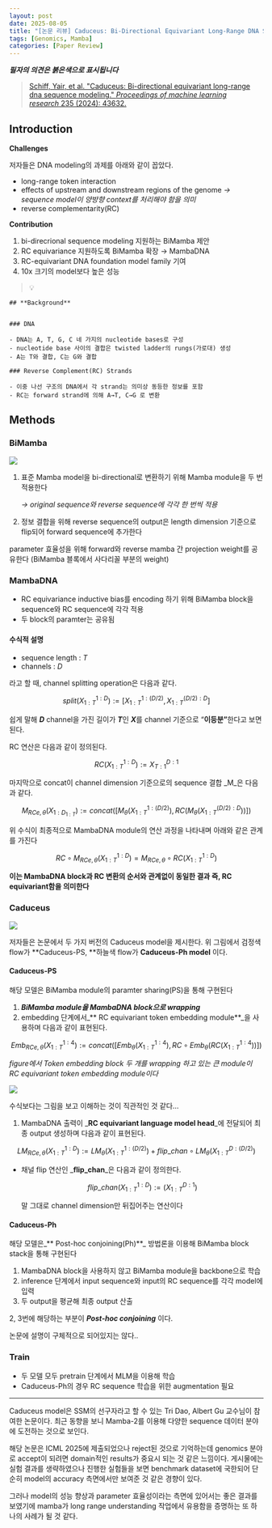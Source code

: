 ```yaml
---
layout: post
date: 2025-08-05
title: "[논문 리뷰] Caduceus: Bi-Directional Equivariant Long-Range DNA Sequence Modeling"
tags: [Genomics, Mamba]
categories: [Paper Review]
---
```


<span class="notion-red">_**필자의 의견은 붉은색으로 표시됩니다**_</span>


> [Schiff, Yair, et al. "Caduceus: Bi-directional equivariant long-range dna sequence modeling." ](https://pmc.ncbi.nlm.nih.gov/articles/PMC12189541/)[_Proceedings of machine learning research_](https://pmc.ncbi.nlm.nih.gov/articles/PMC12189541/)[ 235 (2024): 43632.](https://pmc.ncbi.nlm.nih.gov/articles/PMC12189541/)



## Introduction


**Challenges**


저자들은 DNA modeling의 과제를 아래와 같이 꼽았다.

- long-range token interaction
- effects of upstream and downstream regions of the genome 
_→ sequence model이 양방향 context를 처리해야 함을 의미_
- reverse complementarity(RC)

**Contribution**

1. bi-direcrional sequence modeling 지원하는 BiMamba 제안
1. RC equivariance 지원하도록 BiMamba 확장 → MambaDNA
1. RC-equivariant DNA foundation model family 기여
1. 10x 크기의 model보다 높은 성능

> 💡 


	## **Background**


	### DNA

	- DNA는 A, T, G, C 네 가지의 nucleotide bases로 구성
	- nucleotide base 사이의 결합은 twisted ladder의 rungs(가로대) 생성
	- A는 T와 결합, C는 G와 결합

	### Reverse Complement(RC) Strands

	- 이중 나선 구조의 DNA에서 각 strand는 의미상 동등한 정보를 포함
	- RC는 forward strand에 의해 A→T, C→G 로 변환


## Methods



### BiMamba


![](https://prod-files-secure.s3.us-west-2.amazonaws.com/542b861c-36a8-4051-84e5-8804b6728dba/2c247d59-7815-4980-99f0-8f0d21f445a7/image.png?X-Amz-Algorithm=AWS4-HMAC-SHA256&X-Amz-Content-Sha256=UNSIGNED-PAYLOAD&X-Amz-Credential=ASIAZI2LB466QI4XPSPQ%2F20250906%2Fus-west-2%2Fs3%2Faws4_request&X-Amz-Date=20250906T180104Z&X-Amz-Expires=3600&X-Amz-Security-Token=IQoJb3JpZ2luX2VjECgaCXVzLXdlc3QtMiJGMEQCIBOKmmB0RYe4M2x5bWTCVmCO2SCfRIAGVb5HbV5ZSzYcAiBmQjwn9sPBCoceX24eXRMIB%2FGqnG4RxaYGSrRaIL0DNSqIBAiR%2F%2F%2F%2F%2F%2F%2F%2F%2F%2F8BEAAaDDYzNzQyMzE4MzgwNSIMeWO0uedD40824tEJKtwDBFQQkFQjf5heKEZqE0S8ULj1PifndZPGCAWEUEHXcSZ4nII2THds7H9IM4H%2FU7O3KQgQwc9Xp6G7XY1b6YKWpHlsTTFazPbWVD2RmlrorEVqc3IhGs8c9i99uYqYjcaxft4IbisjJ8mKlJZv2VtYU%2F4aWMjvgRbSgJaTP5BnwyZiaimjA1nf0NjKszMJ5bGfEiIYaGM6GTuzRT95GqJm8DZC28tz%2FeJ9PdyJgwwkr%2F1NZWdrK%2B5b3s%2FBxgPSdP2TKQi5K%2BYNRPmGNxM8veQb2A88U8rRjJujtCOdIfWPvYTcBZSVOAtSacUUeuXR25f8X1xN5VgB%2FpfRpcUpuOXXl9HPpEr4XSaUUiU3laIMSJYxfpiwSkdEs4TSYIUzoFEOtRC7HP7tA7xJsXwwaOY3B3YZw4ADg9X8PImB%2FRrCaMDVF55IFLL5vsNB5fE5WnS4kha6TIpXylQkvT61B4eoIG0z8Yu%2BGlFhB9WiHwQL7AgOuw06dnVVZNQ2JzKNYpqkNrlN2irbYhgR75GTBK8Z0k1KEwVMJzQOcTfuttH2ht%2Fboz5MSIO0dZSpnfYcfq5HUYD9iT74O2i%2FcSswMO%2F9fsbI1wlLeY4Ho6zUE7iFioy0XPvDNY7rGjB0M%2BcwgK%2FxxQY6pgE9qh9aKwg3pkGEuDVq1Y1efe%2Fs2FIvuRQxOMgSRp3ne%2FWUnNdt%2FsbslnBChx%2FZkzCZw%2B7v%2B4en0ZtJku53kfm0J6SWdIuaicQQY31bdLuGtj94PeivwsQhjPpETiwv%2B79MnZWFtnRPiOlhW6C2DrYWxQ8jhDPhYPH67RATi6dDJ7kcZrZwBpuarLUOba9CiPRYWpNCSURXPihqxWhtoWr9npaVHUHS&X-Amz-Signature=b698869eeafb1970c654e9dbf97715bbfda032f1ffa5f4f8c6e82b4b6d0d3a53&X-Amz-SignedHeaders=host&x-amz-checksum-mode=ENABLED&x-id=GetObject)

1. 표준 Mamba model을 bi-directional로 변환하기 위해 Mamba module을 두 번 적용한다

	_→ original sequence와 reverse sequence에 각각 한 번씩 적용_

1. 정보 결합을 위해 reverse sequence의 output은 length dimension 기준으로 flip되어 forward sequence에 추가한다

parameter 효율성을 위해 forward와 reverse mamba 간 projection weight를 공유한다 (BiMamba 블록에서 사다리꼴 부분의 weight)



### MambaDNA

- RC equivariance inductive bias를 encoding 하기 위해 BiMamba block을 sequence와 RC sequence에 각각 적용
- 두 block의 paramter는 공유됨


#### 수식적 설명

- sequence length : _T_
- channels : _D_

라고 할 때,  channel splitting operation은 다음과 같다.


$$
split(X^{1:D}_{1:T}):=[X^{1:(D/2)}_{1:T},X^{(D/2):D}_{1:T}]
$$


<span class="notion-red">쉽게 말해 </span><span class="notion-red">_**D**_</span><span class="notion-red"> channel을 가진 길이가 </span><span class="notion-red">_**T**_</span><span class="notion-red">인 </span><span class="notion-red">_**X**_</span><span class="notion-red">를 channel 기준으로 “</span><span class="notion-red">**이등분”**</span><span class="notion-red">한다고 보면 된다.</span>


RC 연산은 다음과 같이 정의된다.


$$
RC(X^{1:D}_{1:T}):=X^{D:1}_{T:1}
$$


마지막으로 concat이 channel dimension 기준으로의 sequence 결합 _M_은 다음과 같다.


$$
M_{RCe,\theta}(X_{1:D_{1:T}}):=concat([M_{\theta}(X^{1:(D/2)}_{1:T}),RC(M_{\theta}(X^{(D/2):D}_{1:T}))])
$$


위 수식이 최종적으로 MambaDNA module의 연산 과정을 나타내며 아래와 같은 관계를 가진다


$$
RC\circ M_{RCe,\theta}(X^{1:D}_{1:T}) = M_{RCe,\theta} \circ RC(X^{1:D}_{1:T})
$$


**이는 MambaDNA block과 RC 변환의 순서와 관계없이 동일한 결과 즉, RC equivariant함을 의미한다**



### Caduceus


![](https://prod-files-secure.s3.us-west-2.amazonaws.com/542b861c-36a8-4051-84e5-8804b6728dba/f94a60d7-8145-473b-aef9-7c68d3ec604a/image.png?X-Amz-Algorithm=AWS4-HMAC-SHA256&X-Amz-Content-Sha256=UNSIGNED-PAYLOAD&X-Amz-Credential=ASIAZI2LB466QI4XPSPQ%2F20250906%2Fus-west-2%2Fs3%2Faws4_request&X-Amz-Date=20250906T180104Z&X-Amz-Expires=3600&X-Amz-Security-Token=IQoJb3JpZ2luX2VjECgaCXVzLXdlc3QtMiJGMEQCIBOKmmB0RYe4M2x5bWTCVmCO2SCfRIAGVb5HbV5ZSzYcAiBmQjwn9sPBCoceX24eXRMIB%2FGqnG4RxaYGSrRaIL0DNSqIBAiR%2F%2F%2F%2F%2F%2F%2F%2F%2F%2F8BEAAaDDYzNzQyMzE4MzgwNSIMeWO0uedD40824tEJKtwDBFQQkFQjf5heKEZqE0S8ULj1PifndZPGCAWEUEHXcSZ4nII2THds7H9IM4H%2FU7O3KQgQwc9Xp6G7XY1b6YKWpHlsTTFazPbWVD2RmlrorEVqc3IhGs8c9i99uYqYjcaxft4IbisjJ8mKlJZv2VtYU%2F4aWMjvgRbSgJaTP5BnwyZiaimjA1nf0NjKszMJ5bGfEiIYaGM6GTuzRT95GqJm8DZC28tz%2FeJ9PdyJgwwkr%2F1NZWdrK%2B5b3s%2FBxgPSdP2TKQi5K%2BYNRPmGNxM8veQb2A88U8rRjJujtCOdIfWPvYTcBZSVOAtSacUUeuXR25f8X1xN5VgB%2FpfRpcUpuOXXl9HPpEr4XSaUUiU3laIMSJYxfpiwSkdEs4TSYIUzoFEOtRC7HP7tA7xJsXwwaOY3B3YZw4ADg9X8PImB%2FRrCaMDVF55IFLL5vsNB5fE5WnS4kha6TIpXylQkvT61B4eoIG0z8Yu%2BGlFhB9WiHwQL7AgOuw06dnVVZNQ2JzKNYpqkNrlN2irbYhgR75GTBK8Z0k1KEwVMJzQOcTfuttH2ht%2Fboz5MSIO0dZSpnfYcfq5HUYD9iT74O2i%2FcSswMO%2F9fsbI1wlLeY4Ho6zUE7iFioy0XPvDNY7rGjB0M%2BcwgK%2FxxQY6pgE9qh9aKwg3pkGEuDVq1Y1efe%2Fs2FIvuRQxOMgSRp3ne%2FWUnNdt%2FsbslnBChx%2FZkzCZw%2B7v%2B4en0ZtJku53kfm0J6SWdIuaicQQY31bdLuGtj94PeivwsQhjPpETiwv%2B79MnZWFtnRPiOlhW6C2DrYWxQ8jhDPhYPH67RATi6dDJ7kcZrZwBpuarLUOba9CiPRYWpNCSURXPihqxWhtoWr9npaVHUHS&X-Amz-Signature=bb6a853dd0a836d243d6d3f7fe53b51d15bb1bdd209739091b468c6e67ea7475&X-Amz-SignedHeaders=host&x-amz-checksum-mode=ENABLED&x-id=GetObject)


저자들은 논문에서 두 가지 버전의 Caduceus model을 제시한다. 위 그림에서 검정색 flow가 **Caduceus-PS, **하늘색 flow가 **Caduceus-Ph model** 이다.



#### Caduceus-PS


해당 모델은 BiMamba module의 paramter sharing(PS)을 통해 구현된다

1. _**BiMamba module을 MambaDNA block으로 wrapping**_
1. embedding 단계에서_** RC equivariant token embedding module**_을 사용하며 다음과 같이 표현된다.

$$
Emb_{RCe,\theta}(X^{1:4}_{1:T}):=concat([Emb_{\theta}(X^{1:4}_{1:T}),RC \circ Emb_{\theta}(RC(X^{1:4}_{1:T}))])
$$


_figure에서 Token embedding block 두 개를 wrapping 하고 있는 큰 module이 RC equivariant token embedding module이다_


![](https://prod-files-secure.s3.us-west-2.amazonaws.com/542b861c-36a8-4051-84e5-8804b6728dba/b175e4da-71eb-4e91-8c23-a06dabe673c9/image.png?X-Amz-Algorithm=AWS4-HMAC-SHA256&X-Amz-Content-Sha256=UNSIGNED-PAYLOAD&X-Amz-Credential=ASIAZI2LB466QI4XPSPQ%2F20250906%2Fus-west-2%2Fs3%2Faws4_request&X-Amz-Date=20250906T180104Z&X-Amz-Expires=3600&X-Amz-Security-Token=IQoJb3JpZ2luX2VjECgaCXVzLXdlc3QtMiJGMEQCIBOKmmB0RYe4M2x5bWTCVmCO2SCfRIAGVb5HbV5ZSzYcAiBmQjwn9sPBCoceX24eXRMIB%2FGqnG4RxaYGSrRaIL0DNSqIBAiR%2F%2F%2F%2F%2F%2F%2F%2F%2F%2F8BEAAaDDYzNzQyMzE4MzgwNSIMeWO0uedD40824tEJKtwDBFQQkFQjf5heKEZqE0S8ULj1PifndZPGCAWEUEHXcSZ4nII2THds7H9IM4H%2FU7O3KQgQwc9Xp6G7XY1b6YKWpHlsTTFazPbWVD2RmlrorEVqc3IhGs8c9i99uYqYjcaxft4IbisjJ8mKlJZv2VtYU%2F4aWMjvgRbSgJaTP5BnwyZiaimjA1nf0NjKszMJ5bGfEiIYaGM6GTuzRT95GqJm8DZC28tz%2FeJ9PdyJgwwkr%2F1NZWdrK%2B5b3s%2FBxgPSdP2TKQi5K%2BYNRPmGNxM8veQb2A88U8rRjJujtCOdIfWPvYTcBZSVOAtSacUUeuXR25f8X1xN5VgB%2FpfRpcUpuOXXl9HPpEr4XSaUUiU3laIMSJYxfpiwSkdEs4TSYIUzoFEOtRC7HP7tA7xJsXwwaOY3B3YZw4ADg9X8PImB%2FRrCaMDVF55IFLL5vsNB5fE5WnS4kha6TIpXylQkvT61B4eoIG0z8Yu%2BGlFhB9WiHwQL7AgOuw06dnVVZNQ2JzKNYpqkNrlN2irbYhgR75GTBK8Z0k1KEwVMJzQOcTfuttH2ht%2Fboz5MSIO0dZSpnfYcfq5HUYD9iT74O2i%2FcSswMO%2F9fsbI1wlLeY4Ho6zUE7iFioy0XPvDNY7rGjB0M%2BcwgK%2FxxQY6pgE9qh9aKwg3pkGEuDVq1Y1efe%2Fs2FIvuRQxOMgSRp3ne%2FWUnNdt%2FsbslnBChx%2FZkzCZw%2B7v%2B4en0ZtJku53kfm0J6SWdIuaicQQY31bdLuGtj94PeivwsQhjPpETiwv%2B79MnZWFtnRPiOlhW6C2DrYWxQ8jhDPhYPH67RATi6dDJ7kcZrZwBpuarLUOba9CiPRYWpNCSURXPihqxWhtoWr9npaVHUHS&X-Amz-Signature=a34cd1c6450abe20b05ca1f542e10c8282235b89608191d5c97a2e84e3ed4325&X-Amz-SignedHeaders=host&x-amz-checksum-mode=ENABLED&x-id=GetObject)


<span class="notion-red">수식보다는 그림을 보고 이해하는 것이 직관적인 것 같다…</span>

1. MambaDNA 출력이 _**RC equivariant language model head**_에 전달되어 최종 output 생성하며 다음과 같이 표현된다.

$$
LM_{RCe,\theta}(X^{1:D}_{1:T}):= LM_{\theta}(X^{1:(D/2)}_{1:T})+flip\_chan\circ LM_{\theta}(X^{D:(D/2)}_{1:T})
$$

- 채널 flip 연산인 _**flip\_chan**_은 다음과 같이 정의한다.

	$$
	flip\_chan(X^{1:D}_{1:T}):=(X^{D:1}_{1:T})
	$$


	말 그대로 channel dimension만 뒤집어주는 연산이다



#### Caduceus-Ph


해당 모델은_** Post-hoc conjoining(Ph)**_ 방법론을 이용해 BiMamba block stack을 통해 구현된다

1. MambaDNA block을 사용하지 않고 BiMamba module을 backbone으로 학습
1. inference 단계에서 input sequence와 input의 RC sequence를 각각 model에 입력
1. 두 output을 평균해 최종 output 산출

2, 3번에 해당하는 부분이 _**Post-hoc conjoining**_ 이다.


<span class="notion-red">논문에 설명이 구체적으로 되어있지는 않다..</span>



### Train

- 두 모델 모두 pretrain 단계에서 MLM을 이용해 학습
- Caduceus-Ph의 경우 RC sequence 학습을 위한 augmentation 필요

---


<span class="notion-red">Caduceus model은 SSM의 선구자라고 할 수 있는 Tri Dao, Albert Gu 교수님이 참여한 논문이다. 최근 동향을 보니 Mamba-2를 이용해 다양한 sequence 데이터 분야에 도전하는 것으로 보인다.</span>


<span class="notion-red">해당 논문은 ICML 2025에 제출되었으나 reject된 것으로 기억하는데 genomics 분야로 accept이 되려면 domain적인 results가 중요시 되는 것 같은 느낌이다. 게시물에는 실험 결과를 생략하였으나 진행한 실험들을 보면 benchmark dataset에 국한되어 단순히 model의 accuracy 측면에서만 보여준 것 같은 경향이 있다.</span>


<span class="notion-red">그러나 model의 성능 향상과 parameter 효율성이라는 측면에 있어서는 좋은 결과를 보였기에 mamba가 long range understanding 작업에서 유용함을 증명하는 또 하나의 사례가 될 것 같다.</span>

